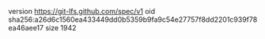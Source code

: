 version https://git-lfs.github.com/spec/v1
oid sha256:a26d6c1560ea433449dd0b5359b9fa9c54e27757f8dd2201c939f78ea46aee17
size 1942
